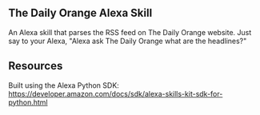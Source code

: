 ## The Daily Orange Alexa Skill

An Alexa skill that parses the RSS feed on The Daily Orange website. Just say to your Alexa, "Alexa ask The Daily Orange what are the headlines?" 

## Resources

Built using the Alexa Python SDK: 
https://developer.amazon.com/docs/sdk/alexa-skills-kit-sdk-for-python.html